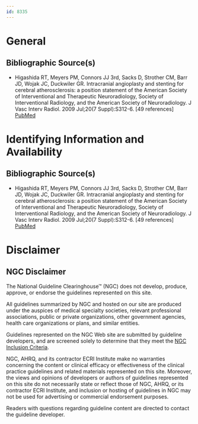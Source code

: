 ```yaml
---
id: 8335
---
```


# General

## Bibliographic Source(s)

- Higashida RT, Meyers PM, Connors JJ 3rd, Sacks D, Strother CM, Barr JD, Wojak JC, Duckwiler GR. Intracranial angioplasty and stenting for cerebral atherosclerosis: a position statement of the American Society of Interventional and Therapeutic Neuroradiology, Society of Interventional Radiology, and the American Society of Neuroradiology. J Vasc Interv Radiol. 2009 Jul;20(7 Suppl):S312-6. [49 references] [ PubMed ](http://www.ncbi.nlm.nih.gov/entrez/query.fcgi?cmd=Retrieve&db=pubmed&dopt=Abstract&list_uids=19560016)

# Identifying Information and Availability

## Bibliographic Source(s)

- Higashida RT, Meyers PM, Connors JJ 3rd, Sacks D, Strother CM, Barr JD, Wojak JC, Duckwiler GR. Intracranial angioplasty and stenting for cerebral atherosclerosis: a position statement of the American Society of Interventional and Therapeutic Neuroradiology, Society of Interventional Radiology, and the American Society of Neuroradiology. J Vasc Interv Radiol. 2009 Jul;20(7 Suppl):S312-6. [49 references] [ PubMed ](http://www.ncbi.nlm.nih.gov/entrez/query.fcgi?cmd=Retrieve&db=pubmed&dopt=Abstract&list_uids=19560016)

# Disclaimer

## NGC Disclaimer

The National Guideline Clearinghouse™ (NGC) does not develop, produce, approve, or endorse the guidelines represented on this site.

All guidelines summarized by NGC and hosted on our site are produced under the auspices of medical specialty societies, relevant professional associations, public or private organizations, other government agencies, health care organizations or plans, and similar entities.

Guidelines represented on the NGC Web site are submitted by guideline developers, and are screened solely to determine that they meet the [NGC Inclusion Criteria](/help-and-about/summaries/inclusion-criteria).

NGC, AHRQ, and its contractor ECRI Institute make no warranties concerning the content or clinical efficacy or effectiveness of the clinical practice guidelines and related materials represented on this site. Moreover, the views and opinions of developers or authors of guidelines represented on this site do not necessarily state or reflect those of NGC, AHRQ, or its contractor ECRI Institute, and inclusion or hosting of guidelines in NGC may not be used for advertising or commercial endorsement purposes.

Readers with questions regarding guideline content are directed to contact the guideline developer.

